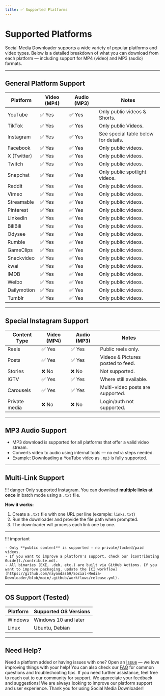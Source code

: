```yaml
---
title: ✅ Supported Platforms
---
```


# Supported Platforms

Social Media Downloader supports a wide variety of popular platforms and video types. Below is a detailed breakdown of what you can download from each platform — including support for MP4 (video) and MP3 (audio) formats.

---

## General Platform Support

| Platform     | Video (MP4) | Audio (MP3) | Notes                                   |
|--------------|-------------|-------------|-----------------------------------------|
| YouTube      | ✅ Yes       | ✅ Yes       | Only public videos & Shorts.                 |
| TikTok       | ✅ Yes       | ✅ Yes       | Only public Videos.                        |
| Instagram    | ✅ Yes       | ✅ Yes       | See special table below for details.  |
| Facebook     | ✅ Yes       | ✅ Yes       | Only public videos.                          |
| X (Twitter)  | ✅ Yes       | ✅ Yes       | Only public videos.                          |
| Twitch       | ✅ Yes       | ✅ Yes       | Only public videos.                          |
| Snapchat     | ✅ Yes       | ✅ Yes       | Only public spotlight videos.              |
| Reddit       | ✅ Yes       | ✅ Yes       | Only public videos.                          |
| Vimeo        | ✅ Yes       | ✅ Yes       | Only public videos.                          |
| Streamable   | ✅ Yes       | ✅ Yes       | Only public videos.                          |
| Pinterest    | ✅ Yes       | ✅ Yes       | Only public videos.                          |
| LinkedIn     | ✅ Yes       | ✅ Yes       | Only public videos.                          |
| BiliBili     | ✅ Yes       | ✅ Yes       | Only public videos.                          |
| Odysee       | ✅ Yes       | ✅ Yes       | Only public videos.                          |
| Rumble       | ✅ Yes       | ✅ Yes       | Only public videos.                          |
| GameClips    | ✅ Yes       | ✅ Yes       | Only public videos.                          |
| Snackvideo   | ✅ Yes       | ✅ Yes       | Only public videos.                          |
| kwai         | ✅ Yes       | ✅ Yes       | Only public videos.                          |
| IMDB         | ✅ Yes       | ✅ Yes       | Only public videos.                          |
| Weibo        | ✅ Yes       | ✅ Yes       | Only public videos.                          |
| Dailymotion  | ✅ Yes       | ✅ Yes       | Only public videos.                          |
| Tumblr       | ✅ Yes       | ✅ Yes       | Only public videos.                          |

---

## Special Instagram Support

| Content Type   | Video (MP4) | Audio (MP3)   | Notes                                |
|----------------|-------------|---------------|--------------------------------------|
| Reels          | ✅ Yes       | ✅ Yes       | Public reels only.                   |
| Posts          | ✅ Yes       | ✅ Yes       | Videos & Pictures posted to feed.               |
| Stories        | ❌ No        | ❌ No        | Not supported.                       |
| IGTV           | ✅ Yes       | ✅ Yes       | Where still available.               |
| Carousels      | ✅ Yes       | ✅ Yes       | Multi-video posts are supported.     |
| Private media  | ❌ No        | ❌ No        | Login/auth not supported.            |

---

## MP3 Audio Support

- MP3 download is supported for all platforms that offer a valid video stream.
- Converts video to audio using internal tools — no extra steps needed.
- Example: Downloading a YouTube video as `.mp3` is fully supported.

---

## Multi-Link Support

!!! danger
    Only supported Instagram.
    You can download **multiple links at once** in batch mode using a `.txt` file.

**How it works:**

1. Create a `.txt` file with one URL per line (example: `links.txt`)
2. Run the downloader and provide the file path when prompted.
3. The downloader will process each link one by one.


---

!!! important

    - Only **public content** is supported — no private/locked/paid videos.
    - If you want to improve a platform's support, check our [Contributing Guide](./contribute.md).
    - All binaries (EXE, .deb, etc.) are built via GitHub Actions. If you want to improve packaging, update the [CI workflow](https://github.com/nayandas69/Social-Media-Downloader/blob/main/.github/workflows/release.yml).

---

## OS Support (Tested)

| Platform | Supported OS Versions |
|----------|-----------------------|
| Windows  | Windows 10 and later  |
| Linux    | Ubuntu, Debian        |

---

## Need Help?

Need a platform added or having issues with one? Open an [Issue](https://github.com/nayandas69/Social-Media-Downloader/issues) — we love improving things with your help! You can also check our [FAQ](./faq.md) for common questions and troubleshooting tips. If you need further assistance, feel free to reach out to our community for support. We appreciate your feedback and suggestions! We are always looking to improve our platform support and user experience. Thank you for using Social Media Downloader!